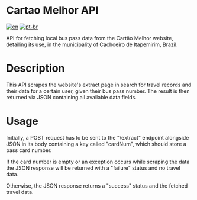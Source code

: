 # Cartao Melhor API

[![en](https://img.shields.io/badge/lang-en-red.svg)](README.md)
[![pt-br](https://img.shields.io/badge/lang-pt--br-green.svg)](README.pt-br.md)


API for fetching local bus pass data from the Cartão Melhor website, detailing its use, in the municipality of Cachoeiro de Itapemirim, Brazil. 

# Description

This API scrapes the website's extract page in search for travel records and their data for a certain user, given their bus pass number. The result is then returned via JSON containing all available data fields.

# Usage

Initially, a POST request has to be sent to the "/extract" endpoint alongside JSON in its body containing a key called "cardNum", which should store a pass card number.

If the card number is empty or an exception occurs while scraping the data the JSON response will be returned with a "failure" status and no travel data.

Otherwise, the JSON response returns a "success" status and the fetched travel data.
